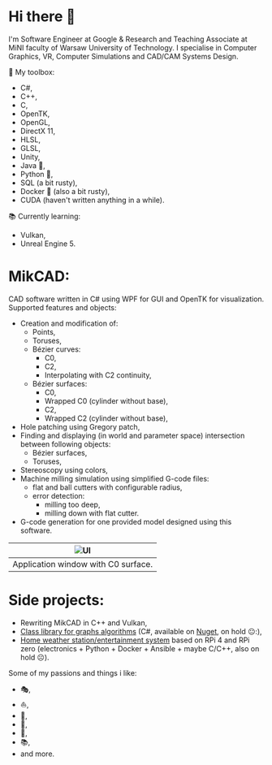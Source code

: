 # Hi there 👋
I'm Software Engineer at Google & Research and Teaching Associate at MiNI faculty of Warsaw University of Technology. I specialise in Computer Graphics, VR, Computer Simulations and CAD/CAM Systems Design.
<!--
**WojcikMikolaj/WojcikMikolaj** is a ✨ _special_ ✨ repository because its `README.md` (this file) appears on your GitHub profile.

Here are some ideas to get you started:

- 🔭 I’m currently working on ...
- 🌱 I’m currently learning ...
- 👯 I’m looking to collaborate on ...
- 🤔 I’m looking for help with ...
- 💬 Ask me about ...
- 📫 How to reach me: ...
- 😄 Pronouns: ...
- ⚡ Fun fact: ...
-->

🧰 My toolbox:
- C#,
- C++,
- C,
- OpenTK,
- OpenGL,
- DirectX 11,
- HLSL,
- GLSL,
- Unity,
- Java 🌋,
- Python 🐍,
- SQL (a bit rusty),
- Docker 🐳 (also a bit rusty),
- CUDA (haven't written anything in a while).

:books: Currently learning:
- Vulkan,
- Unreal Engine 5.

# MikCAD:
CAD software written in C# using WPF for GUI and OpenTK for visualization.\
Supported features and objects:
  - Creation and modification of:
    - Points,
    - Toruses,
    - Bézier curves:
      - C0,
      - C2,
      - Interpolating with C2 continuity,
    - Bézier surfaces:
      - C0,
      - Wrapped C0 (cylinder without base),
      - C2,
      - Wrapped C2 (cylinder without base),
  - Hole patching using Gregory patch,
  - Finding and displaying (in world and parameter space) intersection between following objects:
    - Bézier surfaces,
    - Toruses,  
  - Stereoscopy using colors,
  - Machine milling simulation using simplified G-code files:
    - flat and ball cutters with configurable radius,
    - error detection:
      - milling too deep,
      - milling down with flat cutter.
  - G-code generation for one provided model designed using this software.
 

 |![UI](https://user-images.githubusercontent.com/52234302/237031281-fd6f2fd8-a71e-4c40-a6ce-885781d7b2a4.png)|
 |:--:|
 |Application window with C0 surface.|

 
  
 

# Side projects:
- Rewriting MikCAD in C++ and Vulkan,
- [Class library for graphs algorithms](https://github.com/WojcikMikolaj/GraphsLibrary) (C#, available on [Nuget](https://www.nuget.org/packages/Mikwk.GraphLibrary/), on hold 😐:),
- [Home weather station/entertainment system](https://github.com/WojcikMikolaj/WeatherStation) based on RPi 4 and RPi zero (electronics + Python + Docker + Ansible + maybe C/C++, also on hold ☹️).

Some of my passions and things i like:
- :performing_arts:,
- :sailboat:,
- :tennis:,
- :ski:,
- 🧗,
- 📚,
- and more.

